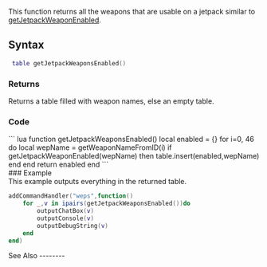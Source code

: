 <lowercasetitle/>

This function returns all the weapons that are usable on a jetpack similar to [getJetpackWeaponEnabled](/getJetpackWeaponEnabled.md "wikilink").

Syntax
------

``` lua
 table getJetpackWeaponsEnabled() 
```

### Returns

Returns a table filled with weapon names, else an empty table.

### Code

<section name="Server" class="server" show="true">
``` lua
function getJetpackWeaponsEnabled()
    local enabled = {}
    for i=0, 46 do
        local wepName = getWeaponNameFromID(i)
        if getJetpackWeaponEnabled(wepName) then
            table.insert(enabled,wepName)
        end
    end
    return enabled
end
```

</section>
### Example

<section name="Server" class="server" show="true">
This example outputs everything in the returned table.

``` lua
addCommandHandler("weps",function()
    for _,v in ipairs(getJetpackWeaponsEnabled())do
        outputChatBox(v)
        outputConsole(v)
        outputDebugString(v)
    end
end)
```

</section>
See Also
--------
